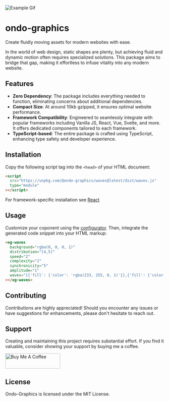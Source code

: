 ![Example Gif](../../readme-img.gif)

# ondo-graphics

Create fluidly moving assets for modern websites with ease.

In the world of web design, static shapes are plenty, but achieving fluid and dynamic motion often requires specialized solutions. This package aims to bridge that gap, making it effortless to infuse vitality into any modern website.

## Features

- **Zero Dependency**: The package includes everything needed to function, eliminating concerns about additional dependencies.
- **Compact Size**: At around 10kb gzipped, it ensures optimal website performance.
- **Framework Compatibility**: Engineered to seamlessly integrate with popular frameworks including Vanilla JS, React, Vue, Svelte, and more. It offers dedicated components tailored to each framework.
- **TypeScript-based**: The entire package is crafted using TypeScript, enhancing type safety and developer experience.

## Installation

Copy the following script tag into the `<head>` of your HTML document:

```html
<script
  src="https://unpkg.com/@ondo-graphics/waves@latest/dist/waves.js"
  type="module"
></script>
```

For framework-specific installation see [React](https://github.com/BajcarM/ondo-graphics/tree/main/packages/waves-react)

## Usage

Customize your coponent using the [configurator](https://www.ondo.graphics/). Then, integrate the generated code snippet into your HTML markup:

```html
<og-waves
  background="rgba(0, 0, 0, 1)"
  distribution="[4,5]"
  speed="2"
  complexity="2"
  synchronicity="5"
  amplitude="1"
  waves="[{'fill': {'color': 'rgba(233, 255, 0, 1)'}},{'fill': {'color': 'rgba(0, 0, 0, 1)'}}]"
></og-waves>
```

## Contributing

Contributions are highly appreciated! Should you encounter any issues or have suggestions for enhancements, please don't hesitate to reach out.

## Support

Creating and maintaining this project requires substantial effort. If you find it valuable, consider showing your support by buying me a coffee.

[<a href="https://www.buymeacoffee.com/bajcarmx" target="_blank"><img src="https://cdn.buymeacoffee.com/buttons/v2/default-yellow.png" alt="Buy Me A Coffee" height="48" width="174"></a>](https://www.buymeacoffee.com/bajcarmx)

## License

Ondo-Graphics is licensed under the MIT License.
